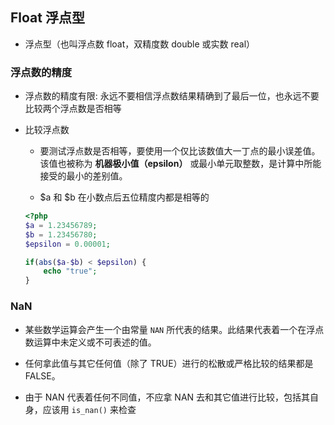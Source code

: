 ## Float 浮点型
* 浮点型（也叫浮点数 float，双精度数 double 或实数 real）


### 浮点数的精度
* 浮点数的精度有限: 永远不要相信浮点数结果精确到了最后一位，也永远不要比较两个浮点数是否相等

* 比较浮点数
    * 要测试浮点数是否相等，要使用一个仅比该数值大一丁点的最小误差值。该值也被称为 __机器极小值（epsilon）__ 或最小单元取整数，是计算中所能接受的最小的差别值。

    * $a 和 $b 在小数点后五位精度内都是相等的
    ```php
    <?php
    $a = 1.23456789;
    $b = 1.23456780;
    $epsilon = 0.00001;

    if(abs($a-$b) < $epsilon) {
        echo "true";
    }
    ```    


### NaN
* 某些数学运算会产生一个由常量 `NAN` 所代表的结果。此结果代表着一个在浮点数运算中未定义或不可表述的值。

* 任何拿此值与其它任何值（除了 TRUE）进行的松散或严格比较的结果都是 FALSE。

* 由于 NAN 代表着任何不同值，不应拿 NAN 去和其它值进行比较，包括其自身，应该用 `is_nan()` 来检查
